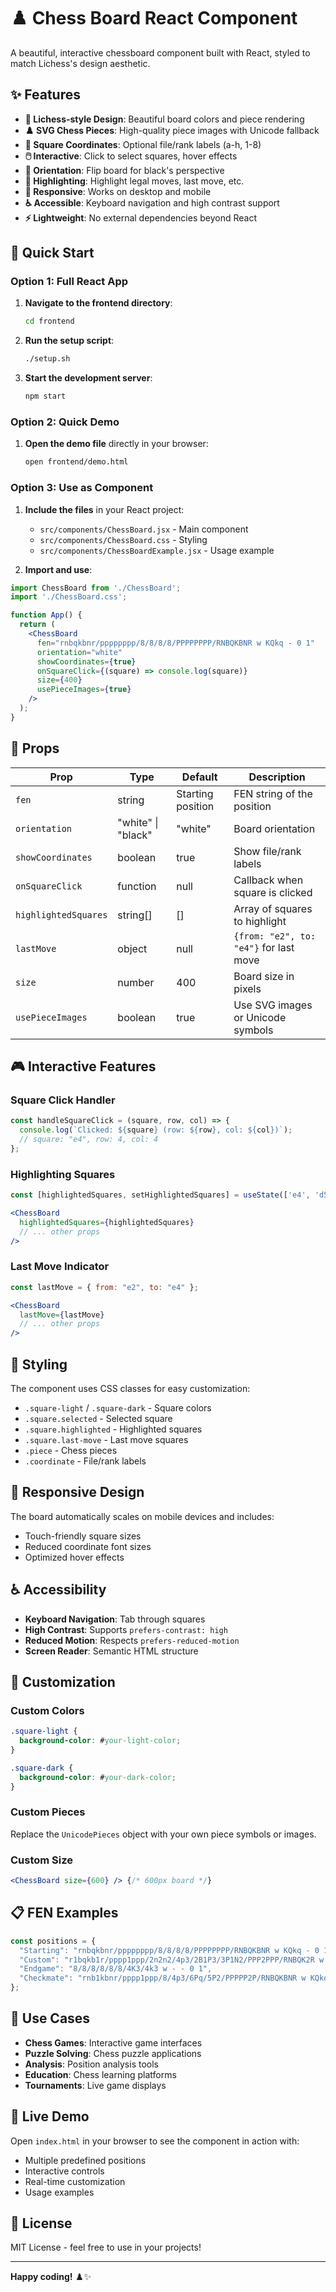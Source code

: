 # ♟️ Chess Board React Component

A beautiful, interactive chessboard component built with React, styled to match Lichess's design aesthetic.

## ✨ Features

- **🎨 Lichess-style Design**: Beautiful board colors and piece rendering
- **♟️ SVG Chess Pieces**: High-quality piece images with Unicode fallback
- **📐 Square Coordinates**: Optional file/rank labels (a-h, 1-8)
- **🖱️ Interactive**: Click to select squares, hover effects
- **🔄 Orientation**: Flip board for black's perspective
- **🎯 Highlighting**: Highlight legal moves, last move, etc.
- **📱 Responsive**: Works on desktop and mobile
- **♿ Accessible**: Keyboard navigation and high contrast support
- **⚡ Lightweight**: No external dependencies beyond React

## 🚀 Quick Start

### Option 1: Full React App
1. **Navigate to the frontend directory**:
   ```bash
   cd frontend
   ```

2. **Run the setup script**:
   ```bash
   ./setup.sh
   ```

3. **Start the development server**:
   ```bash
   npm start
   ```

### Option 2: Quick Demo
1. **Open the demo file** directly in your browser:
   ```bash
   open frontend/demo.html
   ```

### Option 3: Use as Component
1. **Include the files** in your React project:
   - `src/components/ChessBoard.jsx` - Main component
   - `src/components/ChessBoard.css` - Styling
   - `src/components/ChessBoardExample.jsx` - Usage example

2. **Import and use**:
```jsx
import ChessBoard from './ChessBoard';
import './ChessBoard.css';

function App() {
  return (
    <ChessBoard
      fen="rnbqkbnr/pppppppp/8/8/8/8/PPPPPPPP/RNBQKBNR w KQkq - 0 1"
      orientation="white"
      showCoordinates={true}
      onSquareClick={(square) => console.log(square)}
      size={400}
      usePieceImages={true}
    />
  );
}
```

## 📖 Props

| Prop | Type | Default | Description |
|------|------|---------|-------------|
| `fen` | string | Starting position | FEN string of the position |
| `orientation` | "white" \| "black" | "white" | Board orientation |
| `showCoordinates` | boolean | true | Show file/rank labels |
| `onSquareClick` | function | null | Callback when square is clicked |
| `highlightedSquares` | string[] | [] | Array of squares to highlight |
| `lastMove` | object | null | `{from: "e2", to: "e4"}` for last move |
| `size` | number | 400 | Board size in pixels |
| `usePieceImages` | boolean | true | Use SVG images or Unicode symbols |

## 🎮 Interactive Features

### Square Click Handler
```jsx
const handleSquareClick = (square, row, col) => {
  console.log(`Clicked: ${square} (row: ${row}, col: ${col})`);
  // square: "e4", row: 4, col: 4
};
```

### Highlighting Squares
```jsx
const [highlightedSquares, setHighlightedSquares] = useState(['e4', 'd5']);

<ChessBoard
  highlightedSquares={highlightedSquares}
  // ... other props
/>
```

### Last Move Indicator
```jsx
const lastMove = { from: "e2", to: "e4" };

<ChessBoard
  lastMove={lastMove}
  // ... other props
/>
```

## 🎨 Styling

The component uses CSS classes for easy customization:

- `.square-light` / `.square-dark` - Square colors
- `.square.selected` - Selected square
- `.square.highlighted` - Highlighted squares
- `.square.last-move` - Last move squares
- `.piece` - Chess pieces
- `.coordinate` - File/rank labels

## 📱 Responsive Design

The board automatically scales on mobile devices and includes:
- Touch-friendly square sizes
- Reduced coordinate font sizes
- Optimized hover effects

## ♿ Accessibility

- **Keyboard Navigation**: Tab through squares
- **High Contrast**: Supports `prefers-contrast: high`
- **Reduced Motion**: Respects `prefers-reduced-motion`
- **Screen Reader**: Semantic HTML structure

## 🔧 Customization

### Custom Colors
```css
.square-light {
  background-color: #your-light-color;
}

.square-dark {
  background-color: #your-dark-color;
}
```

### Custom Pieces
Replace the `UnicodePieces` object with your own piece symbols or images.

### Custom Size
```jsx
<ChessBoard size={600} /> {/* 600px board */}
```

## 📋 FEN Examples

```javascript
const positions = {
  "Starting": "rnbqkbnr/pppppppp/8/8/8/8/PPPPPPPP/RNBQKBNR w KQkq - 0 1",
  "Custom": "r1bqkb1r/pppp1ppp/2n2n2/4p3/2B1P3/3P1N2/PPP2PPP/RNBQK2R w KQkq - 4 4",
  "Endgame": "8/8/8/8/8/8/4K3/4k3 w - - 0 1",
  "Checkmate": "rnb1kbnr/pppp1ppp/8/4p3/6Pq/5P2/PPPPP2P/RNBQKBNR w KQkq - 1 3"
};
```

## 🎯 Use Cases

- **Chess Games**: Interactive game interfaces
- **Puzzle Solving**: Chess puzzle applications
- **Analysis**: Position analysis tools
- **Education**: Chess learning platforms
- **Tournaments**: Live game displays

## 🚀 Live Demo

Open `index.html` in your browser to see the component in action with:
- Multiple predefined positions
- Interactive controls
- Real-time customization
- Usage examples

## 📄 License

MIT License - feel free to use in your projects!

---

**Happy coding!** ♟️✨
